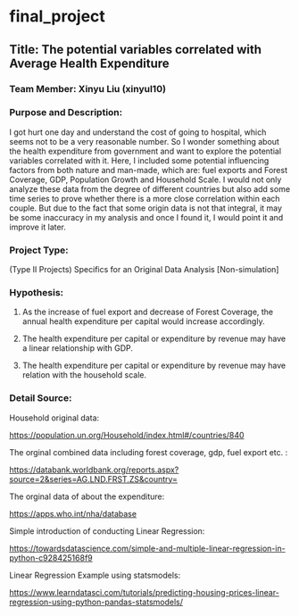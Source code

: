 # final_project

## Title: The potential variables correlated with Average Health Expenditure

### Team Member: Xinyu Liu (xinyul10)

### Purpose and Description: 
I got hurt one day and understand the cost of going to hospital, which seems not to be a very reasonable number. So I wonder something about the health expenditure from government and want to explore the potential variables correlated with it. Here, I included some potential influencing factors from both nature and man-made, which are: fuel exports and Forest Coverage, GDP, Population Growth and Household Scale. I would not only analyze these data from the degree of different countries but also add some time series to prove whether there is a more close correlation within each couple. But due to the fact that some origin data is not that integral, it may be some inaccuracy in my analysis and once I found it, I would point it and improve it later. 

### Project Type: 
(Type II Projects) Specifics for an Original Data Analysis [Non-simulation]

### Hypothesis:
1. As the increase of fuel export and decrease of Forest Coverage, the annual health expenditure per capital would increase accordingly.

2. The health expenditure per capital or expenditure by revenue may have a linear relationship with GDP.

3. The health expenditure per capital or expenditure by revenue may have relation with the household scale.

### Detail Source:
Household original data:

https://population.un.org/Household/index.html#/countries/840

The orginal combined data including forest coverage, gdp, fuel export etc. :

https://databank.worldbank.org/reports.aspx?source=2&series=AG.LND.FRST.ZS&country=

The orginal data of about the expenditure:

https://apps.who.int/nha/database

Simple introduction of conducting Linear Regression:

https://towardsdatascience.com/simple-and-multiple-linear-regression-in-python-c928425168f9

Linear Regression Example using statsmodels:

https://www.learndatasci.com/tutorials/predicting-housing-prices-linear-regression-using-python-pandas-statsmodels/
